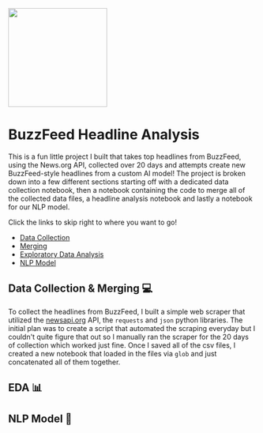 <img src="https://static.wikia.nocookie.net/logopedia/images/a/ab/BuzzFeed_2.svg/revision/latest?cb=20160404171003" width="200" height="200" class="left"> 

# BuzzFeed Headline Analysis

This is a fun little project I built that takes top headlines from BuzzFeed, using the News.org API, collected over 20 days and attempts create new BuzzFeed-style headlines from a custom AI model! The project is broken down into a few different sections starting off with a dedicated data collection notebook, then a notebook containing the code to merge all of the collected data files, a headline analysis notebook and lastly a notebook for our NLP model.

Click the links to skip right to where you want to go!
- [Data Collection](https://github.com/js3lliott/buzzfeed/blob/main/nbs/data_collection.ipynb)
- [Merging](https://github.com/js3lliott/buzzfeed/blob/main/nbs/data_concatenation.ipynb)
- [Exploratory Data Analysis](https://github.com/js3lliott/buzzfeed/blob/main/nbs/headline_eda.ipynb)
- [NLP Model]()

## Data Collection & Merging 💻

To collect the headlines from BuzzFeed, I built a simple web scraper that utilized the [newsapi.org](https://newsapi.org/) API, the `requests` and `json` python libraries. The initial plan was to create a script that automated the scraping everyday but I couldn't quite figure that out so I manually ran the scraper for the 20 days of collection which worked just fine. Once I saved all of the csv files, I created a new notebook that loaded in the files via `glob` and just concatenated all of them together. 

## EDA 📊 

## NLP Model 📖